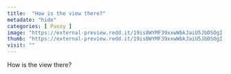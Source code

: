 ```yaml
---
title:  "How is the view there?"
metadate: "hide"
categories: [ Pussy ]
image: "https://external-preview.redd.it/19is8WYMF39xxwWbkJaiU5JbDSOgI-YVVRhDvv9K4N4.jpg?auto=webp&s=d2eb8133315aea722301c351dd1eb7152f820424"
thumb: "https://external-preview.redd.it/19is8WYMF39xxwWbkJaiU5JbDSOgI-YVVRhDvv9K4N4.jpg?width=1080&crop=smart&auto=webp&s=a8395e68121fb3c985366cbb82b29bf9c9a150ed"
visit: ""
---
```

How is the view there?
